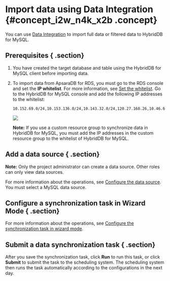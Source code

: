 # Import data using Data Integration {#concept_i2w_n4k_x2b .concept}

You can use [Data Integration](https://www.aliyun.com/product/cdp/) to import full data or filtered data to HybridDB for MySQL.

## Prerequisites { .section}

1.  You have created the target database and table using the HybridDB for MySQL client before importing data.
2.  To import data from ApsaraDB for RDS, you must go to the RDS console and set the **IP whitelist**. For more information, see [Set the whitelist](https://www.alibabacloud.com/help/doc-detail/72977.html). Go to the HybridDB for MySQL console and add the following IP addresses to the whitelist:

    ```
    10.152.69.0/24,10.153.136.0/24,10.143.32.0/24,120.27.160.26,10.46.67.156,120.27.160.81,10.46.64.81,121.43.110.160,10.117.39.238,121.43.112.137,10.117.28.203,118.178.84.74,10.27.63.41,118.178.56.228,10.27.63.60,118.178.59.233,10.27.63.38,118.178.142.154,10.27.63.15,100.64.0.0/8
    ```

    ![](http://static-aliyun-doc.oss-cn-hangzhou.aliyuncs.com/assets/img/18505/154294467811363_en-US.png)

    **Note:** If you use a custom resource group to synchronize data in HybridDB for MySQL, you must add the IP addresses in the custom resource group to the whitelist of HybridDB for MySQL.


## Add a data source { .section}

**Note:** Only the project administrator can create a data source. Other roles can only view data sources.

For more information about the operations, see [Configure the data source](https://www.alibabacloud.com/help/faq-detail/74276.html). You must select a MySQL data source.

## Configure a synchronization task in Wizard Mode { .section}

For more information about the operations, see [Configure the synchronization task in wizard mode](https://www.alibabacloud.com/help/doc-detail/74303.html).

## Submit a data synchronization task { .section}

After you save the synchronization task, click **Run** to run this task, or click **Submit** to submit the task to the scheduling system. The scheduling system then runs the task automatically according to the configurations in the next day.

